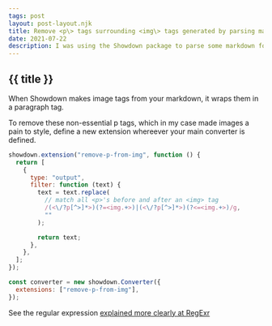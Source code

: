 ```yaml
---
tags: post
layout: post-layout.njk
title: Remove <p\> tags surrounding <img\> tags generated by parsing markdown with Showdown
date: 2021-07-22
description: I was using the Showdown package to parse some markdown for a static site generator, and every image would be wrapped up in a <p> tag. Here's some code to make those tags go away.
---
```


## {{ title }}

When Showdown makes image tags from your markdown, it wraps them in a paragraph tag.

To remove these non-essential p tags, which in my case made images a pain to style, define a new extension whereever your main converter is defined.

``` js
showdown.extension("remove-p-from-img", function () {
  return [
    {
      type: "output",
      filter: function (text) {
        text = text.replace(
          // match all <p>'s before and after an <img> tag
          /(<\/?p[^>]*>)(?=<img.+>)|(<\/?p[^>]*>)(?<=<img.+>)/g,
          ""
        );

        return text;
      },
    },
  ];
});

const converter = new showdown.Converter({
  extensions: ["remove-p-from-img"],
});
```

See the regular expression [explained more clearly at RegExr](https://regexr.com/62bhq)
